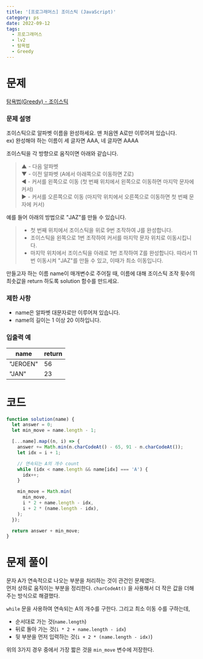 ```yaml
---
title: '[프로그래머스] 조이스틱 (JavaScript)'
category: ps
date: 2022-09-12
tags:
  - 프로그래머스
  - lv2
  - 탐욕법
  - Greedy
---
```


# 문제

[탐욕법(Greedy) - 조이스틱](https://school.programmers.co.kr/learn/courses/30/lessons/42860)

### 문제 설명

조이스틱으로 알파벳 이름을 완성하세요. 맨 처음엔 A로만 이루어져 있습니다. <br/>
ex) 완성해야 하는 이름이 세 글자면 AAA, 네 글자면 AAAA

조이스틱을 각 방향으로 움직이면 아래와 같습니다.

> ▲ - 다음 알파벳 <br/>
> ▼ - 이전 알파벳 (A에서 아래쪽으로 이동하면 Z로) <br/>
> ◀ - 커서를 왼쪽으로 이동 (첫 번째 위치에서 왼쪽으로 이동하면 마지막 문자에 커서) <br/>
> ▶ - 커서를 오른쪽으로 이동 (마지막 위치에서 오른쪽으로 이동하면 첫 번째 문자에 커서)

예를 들어 아래의 방법으로 "JAZ"를 만들 수 있습니다.

> - 첫 번째 위치에서 조이스틱을 위로 9번 조작하여 J를 완성합니다.
> - 조이스틱을 왼쪽으로 1번 조작하여 커서를 마지막 문자 위치로 이동시킵니다.
> - 마지막 위치에서 조이스틱을 아래로 1번 조작하여 Z를 완성합니다.
>   따라서 11번 이동시켜 "JAZ"를 만들 수 있고, 이때가 최소 이동입니다.

만들고자 하는 이름 name이 매개변수로 주어질 때, 이름에 대해 조이스틱 조작 횟수의 최솟값을 return 하도록 solution 함수를 만드세요.

### 제한 사항

- name은 알파벳 대문자로만 이루어져 있습니다.
- name의 길이는 1 이상 20 이하입니다.

### 입출력 예

| name     | return |
| -------- | ------ |
| "JEROEN" | 56     |
| "JAN"    | 23     |

# 코드

```js
function solution(name) {
  let answer = 0;
  let min_move = name.length - 1;

  [...name].map((n, i) => {
    answer += Math.min(n.charCodeAt() - 65, 91 - n.charCodeAt());
    let idx = i + 1;

    // 연속되는 A의 개수 count
    while (idx < name.length && name[idx] === 'A') {
      idx++;
    }

    min_move = Math.min(
      min_move,
      i * 2 + name.length - idx,
      i + 2 * (name.length - idx),
    );
  });

  return answer + min_move;
}
```

# 문제 풀이

문자 A가 연속적으로 나오는 부분을 처리하는 것이 관건인 문제였다. <br/>
먼저 상하로 움직이는 부분을 정리한다. `charCodeAt()` 을 사용해서 더 작은 값을 더해주는 방식으로 해결했다.

`while` 문을 사용하여 연속되는 A의 개수를 구한다. 그리고 최소 이동 수를 구하는데,

- 순서대로 가는 것(`name.length`)
- 뒤로 돌아 가는 것(`i * 2 + name.length - idx`)
- 뒷 부분을 먼저 입력하는 것(`i + 2 * (name.length - idx)`)

위의 3가지 경우 중에서 가장 짧은 것을 `min_move` 변수에 저장한다.
